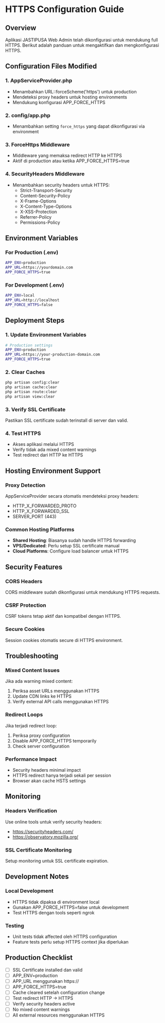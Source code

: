 # HTTPS Configuration Guide

## Overview

Aplikasi JASTIPUSA Web Admin telah dikonfigurasi untuk mendukung full HTTPS. Berikut adalah panduan untuk mengaktifkan dan mengkonfigurasi HTTPS.

## Configuration Files Modified

### 1. AppServiceProvider.php

-   Menambahkan URL::forceScheme('https') untuk production
-   Mendeteksi proxy headers untuk hosting environments
-   Mendukung konfigurasi APP_FORCE_HTTPS

### 2. config/app.php

-   Menambahkan setting `force_https` yang dapat dikonfigurasi via environment

### 3. ForceHttps Middleware

-   Middleware yang memaksa redirect HTTP ke HTTPS
-   Aktif di production atau ketika APP_FORCE_HTTPS=true

### 4. SecurityHeaders Middleware

-   Menambahkan security headers untuk HTTPS:
    -   Strict-Transport-Security
    -   Content-Security-Policy
    -   X-Frame-Options
    -   X-Content-Type-Options
    -   X-XSS-Protection
    -   Referrer-Policy
    -   Permissions-Policy

## Environment Variables

### For Production (.env)

```bash
APP_ENV=production
APP_URL=https://yourdomain.com
APP_FORCE_HTTPS=true
```

### For Development (.env)

```bash
APP_ENV=local
APP_URL=http://localhost
APP_FORCE_HTTPS=false
```

## Deployment Steps

### 1. Update Environment Variables

```bash
# Production settings
APP_ENV=production
APP_URL=https://your-production-domain.com
APP_FORCE_HTTPS=true
```

### 2. Clear Caches

```bash
php artisan config:clear
php artisan cache:clear
php artisan route:clear
php artisan view:clear
```

### 3. Verify SSL Certificate

Pastikan SSL certificate sudah terinstall di server dan valid.

### 4. Test HTTPS

-   Akses aplikasi melalui HTTPS
-   Verify tidak ada mixed content warnings
-   Test redirect dari HTTP ke HTTPS

## Hosting Environment Support

### Proxy Detection

AppServiceProvider secara otomatis mendeteksi proxy headers:

-   HTTP_X_FORWARDED_PROTO
-   HTTP_X_FORWARDED_SSL
-   SERVER_PORT (443)

### Common Hosting Platforms

-   **Shared Hosting**: Biasanya sudah handle HTTPS forwarding
-   **VPS/Dedicated**: Perlu setup SSL certificate manual
-   **Cloud Platforms**: Configure load balancer untuk HTTPS

## Security Features

### CORS Headers

CORS middleware sudah dikonfigurasi untuk mendukung HTTPS requests.

### CSRF Protection

CSRF tokens tetap aktif dan kompatibel dengan HTTPS.

### Secure Cookies

Session cookies otomatis secure di HTTPS environment.

## Troubleshooting

### Mixed Content Issues

Jika ada warning mixed content:

1. Periksa asset URLs menggunakan HTTPS
2. Update CDN links ke HTTPS
3. Verify external API calls menggunakan HTTPS

### Redirect Loops

Jika terjadi redirect loop:

1. Periksa proxy configuration
2. Disable APP_FORCE_HTTPS temporarily
3. Check server configuration

### Performance Impact

-   Security headers minimal impact
-   HTTPS redirect hanya terjadi sekali per session
-   Browser akan cache HSTS settings

## Monitoring

### Headers Verification

Use online tools untuk verify security headers:

-   https://securityheaders.com/
-   https://observatory.mozilla.org/

### SSL Certificate Monitoring

Setup monitoring untuk SSL certificate expiration.

## Development Notes

### Local Development

-   HTTPS tidak dipaksa di environment local
-   Gunakan APP_FORCE_HTTPS=false untuk development
-   Test HTTPS dengan tools seperti ngrok

### Testing

-   Unit tests tidak affected oleh HTTPS configuration
-   Feature tests perlu setup HTTPS context jika diperlukan

## Production Checklist

-   [ ] SSL Certificate installed dan valid
-   [ ] APP_ENV=production
-   [ ] APP_URL menggunakan https://
-   [ ] APP_FORCE_HTTPS=true
-   [ ] Cache cleared setelah configuration change
-   [ ] Test redirect HTTP → HTTPS
-   [ ] Verify security headers active
-   [ ] No mixed content warnings
-   [ ] All external resources menggunakan HTTPS
